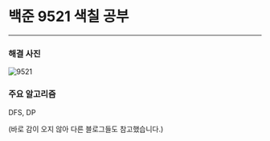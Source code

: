 # 백준 9521 색칠 공부

---

### 해결 사진

![9521](https://user-images.githubusercontent.com/69099083/89704457-d3c97480-d98e-11ea-81be-0ec514224177.png)



### 주요 알고리즘

DFS, DP

(바로 감이 오지 않아 다른 블로그들도 참고했습니다.)